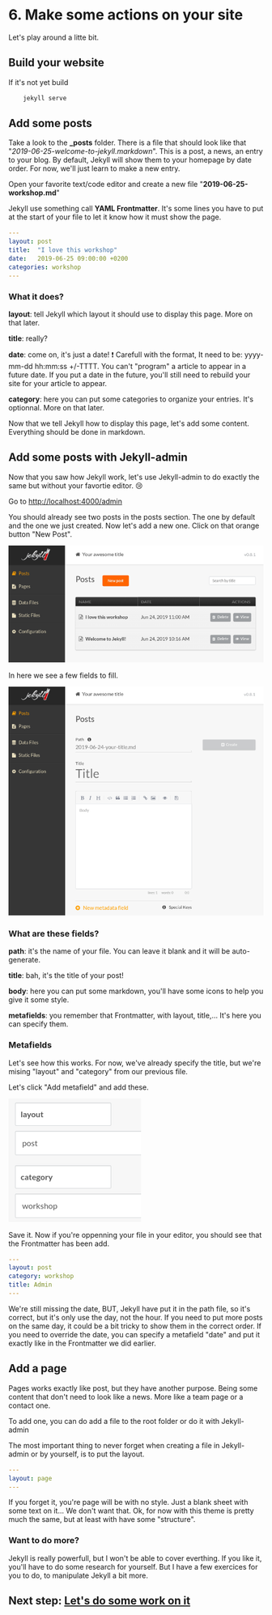 # 6. Make some actions on your site

Let's play around a litte bit.

## Build your website

If it's not yet build

```bash
    jekyll serve
```

## Add some posts

Take a look to the **_posts** folder. There is a file that should look like that "*2019-06-25-welcome-to-jekyll.markdown*". This is a post, a news, an entry to your blog.
By default, Jekyll will show them to your homepage by date order.
For now, we'll just learn to make a new entry.

Open your favorite text/code editor and create a new file "**2019-06-25-workshop.md**"

Jekyll use something call **YAML Frontmatter**. It's some lines you have to put at the start of your file to let it know how it must show the page.

```yml
---
layout: post
title:  "I love this workshop"
date:   2019-06-25 09:00:00 +0200
categories: workshop
---
```

### What it does?

**layout**: tell Jekyll which layout it should use to display this page. More on that later.

**title**: really?

**date**: come on, it's just a date! :exclamation: Carefull with the format, It need to be: yyyy-mm-dd hh:mm:ss +/-TTTT. You can't "program" a article to appear in a future date. If you put a date in the future, you'll still need to rebuild your site for your article to appear.

**category**: here you can put some categories to organize your entries. It's optionnal. More on that later.

Now that we tell Jekyll how to display this page, let's add some content. Everything should be done in markdown.

## Add some posts with Jekyll-admin

Now that you saw how Jekyll work, let's use Jekyll-admin to do exactly the same but without your favortie editor. :cry:

Go to [http://localhost:4000/admin](http://localhost:4000/admin)

You should already see two posts in the posts section. The one by default and the one we just created.
Now let's add a new one. Click on that orange button "New Post". 

![jekyll admin post](jekyll-admin-post.png)

In here we see a few fields to fill.

![jekyll admin post new](jekyll-admin-post-new.png)

### What are these fields?

**path**: it's the name of your file. You can leave it blank and it will be auto-generate.

**title**: bah, it's the title of your post!

**body**: here you can put some markdown, you'll have some icons to help you give it some style.

**metafields**: you remember that Frontmatter, with layout, title,... It's here you can specify them. 

### Metafields

Let's see how this works. For now, we've already specify the title, but we're mising "layout" and "category" from our previous file.

Let's click "Add metafield" and add these.

![metafields](jekyll-admin-post-meta.png)

Save it. Now if you're oppenning your file in your editor, you should see that the Frontmatter has been add.

```yml
---
layout: post
category: workshop
title: Admin
---
```

We're still missing the date, BUT, Jekyll have put it in the path file, so it's correct, but it's only use the day, not the hour. If you need to put more posts on the same day, it could be a bit tricky to show them in the correct order. If you need to override the date, you can specify a metafield "date" and put it exactly like in the Frontmatter we did earlier.

## Add a page

Pages works exactly like post, but they have another purpose. Being some content that don't need to look like a news. More like a team page or a contact one.

To add one, you can do add a file to the root folder or do it with Jekyll-admin

The most important thing to never forget when creating a file in Jekyll-admin or by yourself, is to put the layout.

```yml
---
layout: page
---
```

If you forget it, you're page will be with no style. Just a blank sheet with some text on it... We don't want that. Ok, for now with this theme is pretty much the same, but at least with have some "structure".

### Want to do more?

Jekyll is really powerfull, but I won't be able to cover everthing. If you like it, you'll have to do some research for yourself. But I have a few exercices for you to do, to manipulate Jekyll a bit more.

## Next step: [Let's do some work on it](7_work.md)
